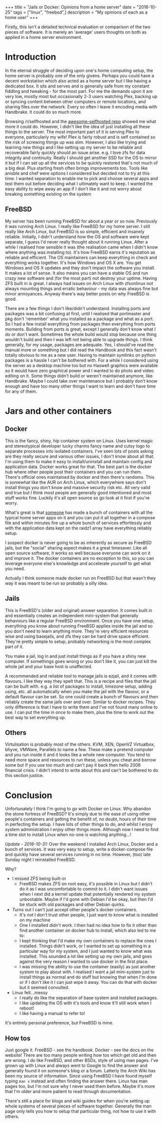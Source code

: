 +++
title = "Jails or Docker: Opinions from a home server"
date = "2016-10-25"
tags = ["linux", "freebsd",]
description = "My opinions of each as a home user"
+++

Firstly, this isn't a detailed technical evaluation or comparison of the two pieces of software. It is merely an 'average' users thoughts on both as applied in a home server environment.

# Introduction

In the eternal struggle of deciding upon one's home computing setup, the home server is probably one of the only givens. Perhaps you could have a decent workstation which also acted as a home server but I like having a dedicated box. It sits and serves and is generally safe from my constant fiddling and tweaking - for the most part. For me the demands upon it are very low, mostly most but occasionally 2-3 users watching Plex, backing up or syncing content between other computers or remote locations, and sharing files over the network. Every so often I leave it encoding media with Handbrake. It could do so much more.

Browsing /r/selfhosted and the [awesome-selfhosted repo](https://github.com/Kickball/awesome-selfhosted) showed me what more it could do. However, I didn't like the idea of just installing all these things to the server. The most important part of it is serving Plex to everyone, particularly my wife! Plex is fairly robust and is self contained so the risk of screwing things up was slim. However, I also like trying and learning new things and I like setting up my server to be reliable and recoverable fairly quickly should an issue arise. e.g. I love zfs for data integrity and continuity. Really I should get another SSD for the OS to mirror it but if I can set up all the services to be quickly restored that's not much of a big deal. Plus starting fresh often brings improvements too. Tools like anisble and chef were options I considered but decided not to try at this time. I wanted separation to enable me to pick and choose several apps and test them out before deciding what I ultimately want to keep. I wanted the easy ability to wipe away an app if I don't like it and not worry about breaking something existing on the system

## FreeBSD

My server has been running FreeBSD for about a year or so now. Previously it was running Arch Linux. I really like FreeBSD for my home server. I still really like Arch Linux, but FreeBSD is so simple, efficient and insanely reliable. Initially, I didn't understand how the OS and software were kept separate, I guess I'd never really thought about it running Linux. After a while I realised how sensible it was (the realisation came when I didn't know where anything was installing to). It's how FreeBSD earns it's reputation as reliable and efficient. The OS maintainers can keep everything in check and everything works together. It's how Windows and OS X are. You get Windows and OS X updates and they don't impact the software you install. It makes a lot of sense. It also means you can have a stable OS and run crazy new software and (for the most part) not destroy your uptime. Having ZFS built in is great. I always had issues on Arch Linux with zfsonlinux not always mounting things and erratic behaviour - my data was always fine but minor annoyances. Anyway there's way better posts on why FreeBSD is good. 

There are a few things I don't like/didn't understand. Installing ports and packages was a bit confusing at first, until I realised that portmaster and pkg don't 'remember' what you installed as a package and what as a port. So I had a few install everything from packages then everything from ports moments. Building from ports is great, except I generally don't know what I do or don't want. Sometimes the whole build would stop because one thing wouldn't build and then I was left not being able to upgrade things. I think generally, for my usage, packages are adequate. Yes, I should've read the manual more or something but I did read the Handbook and this fact wasn't totally obvious to me as a new user. Having to maintain symlinks on python packages is a hassle I can't be bothered with. For a while I considered using the server as a desktop machine too but no Haswell graphics were available so it would have zero graphical power and I wanted to do photo and video editing on it. Some things didn't build or weren't maintained anymore, like Handbrake. Maybe I could take over maintenance but I probably don't know enough and have too many other things I want to learn and don't have time for any of them. 

# Jars and other containers

## Docker

This is the fancy, shiny, hip container system on Linux. Uses kernel magic and stereotypical developer lucky charms fancy name and cutsy logo to separate processes into isolated containers. I've seen lots of posts asking are they really secure and various other issues, I don't know about all that. I'm using them to make it easy to install/uninstall and maintain config and application data. Docker works great for that. The best part is the docker hub where other people post their containers and you can run them. There's official ones maintained by docker and then there's randoms. This is somewhat like the AUR on Arch Linux, which everywhere says don't install things you don't know and massive security risk etc. All very valid and true but I think most people are generally good intentioned and most stuff works fine. Luckily it's all open source so go look at it first if you're worry. 

What's great is that [someone](https://www.linuxserver.io/) has made a bunch of containers with all the typical home server apps on it and you can put it all together in a compose file and within minutes fire up a whole bunch of services effortlessly and with the application data kept on the raidz1 array have everything reliably setup. 

I suspect docker is never going to be as inherently as secure as FreeBSD jails, but the "social" sharing aspect makes it a great timesaver. Like all open source software, it works so well because everyone can work on it and improve it. The docker containers are no exception to this, so you can leverage everyone else's knowledge and accelerate yourself to get what you need.

Actually I think someone made docker run on FreeBSD but that wasn't they way it was meant to be run so probably a silly idea.

## Jails

This is FreeBSD's (older and original) answer separation. It comes built in and essentially creates an independent mini-system that generally behaviours like a regular FreeBSD environment.  Once you have one setup, everything you know about running FreeBSD applies inside the jail and so you don't need to learn anything more. They're very efficient resources wise and using basejails, and zfs they can be hard drive space efficient. They're pretty simple to setup, probably networking is the most complex part of it. 

You make a jail, log in and just install things as if you have a shiny new computer. If somethings goes wrong or you don't like it, you can just kill the whole jail and your base host is unaffected. 

A recommended and reliable tool to manage jails is ezjail, and it comes with flavours. I like they way they spelt that. This is a recipe and files that the jail can be built with. e.g. a list of packages to install, timezone setup, adding using, etc. all automatically when you make the jail with the flavour, or a default flavour can be set. So one could create a bunch of flavours and then reliably create the same jails over and over. Similar to docker recipes. They only difference is that I have to write them and I've not found many online to use. I can put the time in once to make them, plus the time to work out the best way to set everything up.

## Others

Virtulisation is probably most of the others. KVM, XEN, OpenVZ Virtualbox, bhyve, VMWare, Parallels to name a few. These make a pretend computer and you run inside it and it looks like a whole new computer. You tend to need more space and resources to run these, unless you cheat and borrow some but if you use too much and can't pay it back then hello 2008 financial crisis. I didn't intend to write about this and can't be bothered to do this section justice.

# Conclusion

Unfortunately I think I'm going to go with Docker on Linux. Why abandon the stone fortress of FreeBSD? It's simply due to the ease of using other people's containers and getting the benefit of, no doubt, hours of their time in perfecting the setup. I have lots of other things to do, and whilst I enjoy system administration I enjoy other things more. Although now I need to find a time slot to install Linux when no-one is watching anything...!

*Update - 2016-10-31:* Over the weekend I installed Arch Linux, Docker and a bunch of services. It was very easy to setup, write a docker-compose file and quickly have several services running in no time. However, (too) late Sunday night I reinstalled FreeBSD.

Why?

* I missed ZFS being built-in
  * FreeBSD makes ZFS on root easy, it's possible in Linux but I didn't do it as I was uncomfortable to commit to it. I didn't want issues when I next did a kernel update that potentially rendered my system unbootable. Maybe if I'd gone with Debian I'd be okay, but then I'd be stuck with old packages and other Debian quirks.
* Turns out I can't just accept other people's docker containers.
  * It's not I don't trust other people, I just want to know what is installed on my machine
  * One I installed didn't work. I then had no idea how to fix it other than find another container on docker hub to install, which also led to me to:
  * I kept thinking that I'd make my own containers to replace the ones I installed. Things didn't work, or I wanted to set up something in a particular way for my system, and I just wanted to know what was installed. This sounded a lot like setting up my own jails, and goes against the very reason I wanted to use docker in the first place.
  * I was missing the ability to use the container (easily) as just another system to play about with. I realised I want a jail mini-system just to install things as normal and do stuff but knowing that when I'm done or if I don't like it I can just wipe it away. You can do that with docker but it seemed convulted.
* Linux felt...messy
  * I really do like the separation of base system and installed packages.
  * I like updating the OS with it's tools and know it'll still work when I reboot!
  * I like having a manual to refer to!
  
It's entirely personal preference, but FreeBSD is mine.

## How tos

Just google it. FreeBSD  - see the handbook. Docker - see the docs on the website! There are too many people writing how tos which get old and then are wrong. I do like FreeBSD, and other BSDs, style of using man pages. I've grown up with Linux and always went to Google to find the answer and generally found it on someone's blog or a forum. Latterly the Arch Wiki has been my source of information. Since using FreeBSD I have found myself typing ```man x``` instead and often finding the answer there. Linux has man pages too, but I'm not sure why I never used them before. Maybe it's more that I'm older and more patient to read through documentation.

There's still a place for blogs and wiki guides for when you're setting up whole systems of several pieces of software together. Generally the man page only tells you how to setup that particular thing, not how to use it with others.